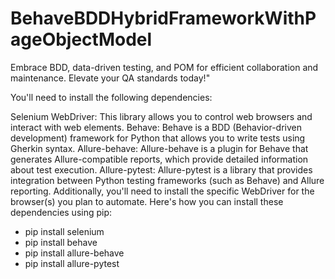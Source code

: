 # BehaveBDDHybridFrameworkWithPageObjectModel
Embrace BDD, data-driven testing, and POM for efficient collaboration and maintenance. Elevate your QA standards today!"

You'll need to install the following dependencies:

Selenium WebDriver: This library allows you to control web browsers and interact with web elements.
Behave: Behave is a BDD (Behavior-driven development) framework for Python that allows you to write tests using Gherkin syntax.
Allure-behave: Allure-behave is a plugin for Behave that generates Allure-compatible reports, which provide detailed information about test execution.
Allure-pytest: Allure-pytest is a library that provides integration between Python testing frameworks (such as Behave) and Allure reporting.
Additionally, you'll need to install the specific WebDriver for the browser(s) you plan to automate. Here's how you can install these dependencies using pip:

* pip install selenium
* pip install behave
* pip install allure-behave
* pip install allure-pytest
